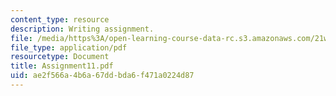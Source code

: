 ```yaml
---
content_type: resource
description: Writing assignment.
file: /media/https%3A/open-learning-course-data-rc.s3.amazonaws.com/21w-765j-interactive-and-non-linear-narrative-theory-and-practice-spring-2004/ae2f566a4b6a67ddbda6f471a0224d87_Assignment11.pdf
file_type: application/pdf
resourcetype: Document
title: Assignment11.pdf
uid: ae2f566a-4b6a-67dd-bda6-f471a0224d87
---
```

